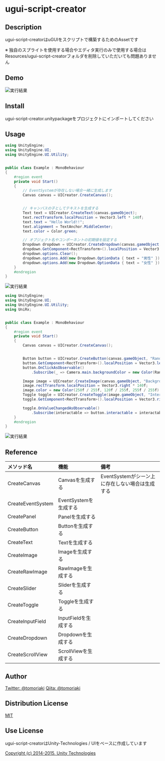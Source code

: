 # ugui-script-creator

## Description

ugui-script-creatorはuGUIをスクリプトで構築するためのAssetです

※ 独自のスプライトを使用する場合やエディタ実行のみで使用する場合はResources/ugui-script-creatorフォルダを削除していただいても問題ありません

## Demo

![実行結果](https://github.com/tomoriaki/ugui-script-creator/blob/readme_images/Images/result2.gif)

## Install

ugui-script-creator.unitypackageをプロジェクトにインポートしてください

## Usage

```csharp
using UnityEngine;
using UnityEngine.UI;
using UnityEngine.UI.Utility;


public class Example : MonoBehaviour
{
    #region event
    private void Start()
    {
        // EventSystemが存在しない場合一緒に生成します
        Canvas canvas = UICreator.CreateCanvas();


        // キャンバスの子としてテキストを生成する
        Text text = UICreator.CreateText(canvas.gameObject);
        text.rectTransform.localPosition = Vector3.left * 140f;
        text.text = "Hello World!!";
        text.alignment = TextAnchor.MiddleCenter;
        text.color = Color.green;

        // オブジェクト名やコンポーネントの初期値を設定する
        Dropdown dropdown = UICreator.CreateDropdown(canvas.gameObject, "Gender", "性別");
        dropdown.GetComponent<RectTransform>().localPosition = Vector3.right * 140f;
        dropdown.options.Clear();
        dropdown.options.Add(new Dropdown.OptionData { text = "男性" });
        dropdown.options.Add(new Dropdown.OptionData { text = "女性" });
    }
    #endregion
}
```

![実行結果](https://github.com/tomoriaki/ugui-script-creator/blob/readme_images/Images/result1.png)

```csharp
using UnityEngine;
using UnityEngine.UI;
using UnityEngine.UI.Utility;
using UniRx;


public class Example : MonoBehaviour
{
    #region event
    private void Start()
    {
        Canvas canvas = UICreator.CreateCanvas();


        Button button = UICreator.CreateButton(canvas.gameObject, "Random", "ランダム");
        button.GetComponent<RectTransform>().localPosition = Vector3.left * 140f;
        button.OnClickAsObservable()
            .Subscribe(_ => Camera.main.backgroundColor = new Color(Random.Range(0f, 1f), Random.Range(0f, 1f), Random.Range(0f, 1f)));

        Image image = UICreator.CreateImage(canvas.gameObject, "Background");
        image.rectTransform.localPosition = Vector3.right * 140f;
        image.color = new Color(250f / 255f, 120f / 255f, 255f / 255f);
        Toggle toggle = UICreator.CreateToggle(image.gameObject, "Interactable", "Interactable");
        toggle.GetComponent<RectTransform>().localPosition = Vector3.right * 30f;

        toggle.OnValueChangedAsObservable()
            .Subscribe(interactable => button.interactable = interactable);
    }
    #endregion
}
```

![実行結果](https://github.com/tomoriaki/ugui-script-creator/blob/readme_images/Images/result2.gif)

## Reference

| メソッド名 | 機能 | 備考 |
|:-----------|:-----------|:-----------|
| CreateCanvas | Canvasを生成する | EventSystemがシーン上に存在しない場合は生成する |
| CreateEventSystem | EventSystemを生成する |  |
| CreatePanel | Panelを生成する |  |
| CreateButton | Buttonを生成する |  |
| CreateText | Textを生成する |  |
| CreateImage | Imageを生成する |  |
| CreateRawImage | RawImageを生成する |  |
| CreateSlider | Sliderを生成する |  |
| CreateToggle | Toggleを生成する |  |
| CreateInputField | InputFieldを生成する |  |
| CreateDropdown | Dropdownを生成する |  |
| CreateScrollView | ScrollViewを生成する |  |

## Author

[Twitter: @tomoriaki](https://twitter.com/tomoriaki)
[Qiita: @tomoriaki](https://qiita.com/tomoriaki)

## Distribution License

[MIT](https://github.com/tomoriaki/ugui-script-creator/blob/master/LICENSE)

## Use License

ugui-script-creatorはUnity-Technologies / UIをベースに作成しています

[Copyright (c) 2014-2015, Unity Technologies](https://bitbucket.org/Unity-Technologies/ui/src/0155c39e05ca5d7dcc97d9974256ef83bc122586/LICENSE?at=5.2&fileviewer=file-view-default)
